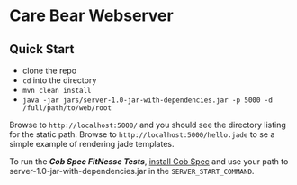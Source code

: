 Care Bear Webserver
==================

Quick Start
---

 - clone the repo
 - `cd` into the directory
 - `mvn clean install`
 - `java -jar jars/server-1.0-jar-with-dependencies.jar -p 5000 -d /full/path/to/web/root`

Browse to `http://localhost:5000/` and you should see the directory listing for the static path. Browse to `http://localhost:5000/hello.jade` to se a simple example of rendering jade templates.

To run the ***Cob Spec FitNesse Tests***, [install Cob Spec](https://github.com/8thlight/cob_spec) and use your path to server-1.0-jar-with-dependencies.jar in the `SERVER_START_COMMAND`.
